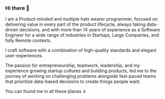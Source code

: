 ### Hi there 👋

I am a Product-minded and multiple hats wearer programmer, focused on delivering value in every part of the product lifecycle, always taking data-driven decisions, and with more than 14 years of experience as a Software Engineer for a wide range of industries in Startups, Large Companies, and fully Remote contexts.

I craft software with a combination of high-quality standards and elegant user-experiences.

The passion for entrepreneurship, teamwork, leadership, and my experience growing startup cultures and building products, led me to the journey of working on challenging problems alongside fast-paced teams that prioritize data-based decisions to create things people want.

You can found me in all these places ↓

<!--
**fjcero/fjcero** is a ✨ _special_ ✨ repository because its `README.md` (this file) appears on your GitHub profile.

Here are some ideas to get you started:

- 🔭 I’m currently working on ...
- 🌱 I’m currently learning ...
- 👯 I’m looking to collaborate on ...
- 🤔 I’m looking for help with ...
- 💬 Ask me about ...
- 📫 How to reach me: ...
- 😄 Pronouns: ...
- ⚡ Fun fact: ...
-->
